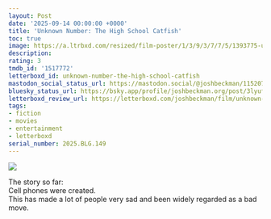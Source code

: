 ```yaml
---
layout: Post
date: '2025-09-14 00:00:00 +0000'
title: 'Unknown Number: The High School Catfish'
toc: true
image: https://a.ltrbxd.com/resized/film-poster/1/3/9/3/7/7/5/1393775-unknown-number-the-high-school-catfish-0-600-0-900-crop.jpg?v=2ca7cc0cd5
description:
rating: 3
tmdb_id: '1517772'
letterboxd_id: unknown-number-the-high-school-catfish
mastodon_social_status_url: https://mastodon.social/@joshbeckman/115207419629515922
bluesky_status_url: https://bsky.app/profile/joshbeckman.org/post/3lyufx5fmqy2c
letterboxd_review_url: https://letterboxd.com/joshbeckman/film/unknown-number-the-high-school-catfish/
tags:
- fiction
- movies
- entertainment
- letterboxd
serial_number: 2025.BLG.149
---
```

 <p><img src="https://a.ltrbxd.com/resized/film-poster/1/3/9/3/7/7/5/1393775-unknown-number-the-high-school-catfish-0-600-0-900-crop.jpg?v=2ca7cc0cd5"/></p> <p>The story so far:<br />Cell phones were created.<br />This has made a lot of people very sad and been widely regarded as a bad move.</p> 
